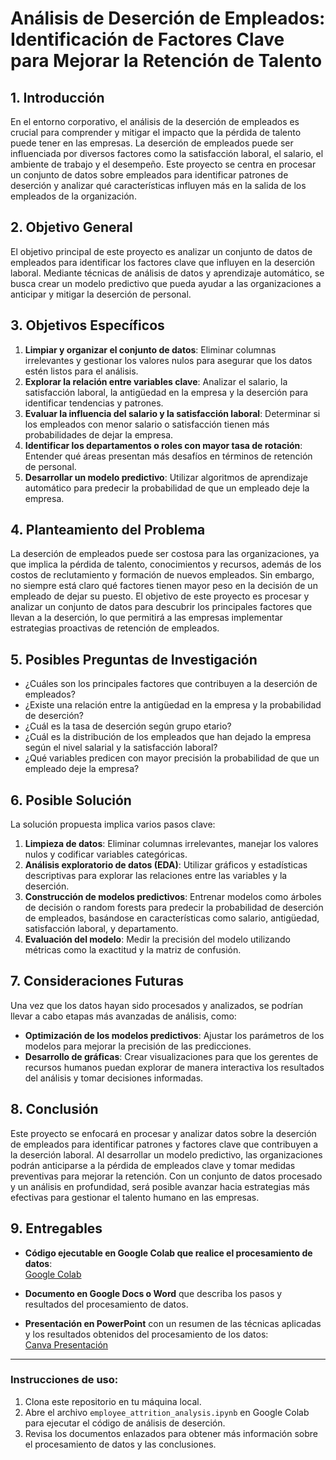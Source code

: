 # Análisis de Deserción de Empleados: Identificación de Factores Clave para Mejorar la Retención de Talento

## 1. Introducción
En el entorno corporativo, el análisis de la deserción de empleados es crucial para comprender y mitigar el impacto que la pérdida de talento puede tener en las empresas. La deserción de empleados puede ser influenciada por diversos factores como la satisfacción laboral, el salario, el ambiente de trabajo y el desempeño. Este proyecto se centra en procesar un conjunto de datos sobre empleados para identificar patrones de deserción y analizar qué características influyen más en la salida de los empleados de la organización.

## 2. Objetivo General
El objetivo principal de este proyecto es analizar un conjunto de datos de empleados para identificar los factores clave que influyen en la deserción laboral. Mediante técnicas de análisis de datos y aprendizaje automático, se busca crear un modelo predictivo que pueda ayudar a las organizaciones a anticipar y mitigar la deserción de personal.

## 3. Objetivos Específicos
1. **Limpiar y organizar el conjunto de datos**: Eliminar columnas irrelevantes y gestionar los valores nulos para asegurar que los datos estén listos para el análisis.
2. **Explorar la relación entre variables clave**: Analizar el salario, la satisfacción laboral, la antigüedad en la empresa y la deserción para identificar tendencias y patrones.
3. **Evaluar la influencia del salario y la satisfacción laboral**: Determinar si los empleados con menor salario o satisfacción tienen más probabilidades de dejar la empresa.
4. **Identificar los departamentos o roles con mayor tasa de rotación**: Entender qué áreas presentan más desafíos en términos de retención de personal.
5. **Desarrollar un modelo predictivo**: Utilizar algoritmos de aprendizaje automático para predecir la probabilidad de que un empleado deje la empresa.

## 4. Planteamiento del Problema
La deserción de empleados puede ser costosa para las organizaciones, ya que implica la pérdida de talento, conocimientos y recursos, además de los costos de reclutamiento y formación de nuevos empleados. Sin embargo, no siempre está claro qué factores tienen mayor peso en la decisión de un empleado de dejar su puesto. El objetivo de este proyecto es procesar y analizar un conjunto de datos para descubrir los principales factores que llevan a la deserción, lo que permitirá a las empresas implementar estrategias proactivas de retención de empleados.

## 5. Posibles Preguntas de Investigación
- ¿Cuáles son los principales factores que contribuyen a la deserción de empleados?
- ¿Existe una relación entre la antigüedad en la empresa y la probabilidad de deserción?
- ¿Cuál es la tasa de deserción según grupo etario?
- ¿Cuál es la distribución de los empleados que han dejado la empresa según el nivel salarial y la satisfacción laboral?
- ¿Qué variables predicen con mayor precisión la probabilidad de que un empleado deje la empresa?

## 6. Posible Solución
La solución propuesta implica varios pasos clave:
1. **Limpieza de datos**: Eliminar columnas irrelevantes, manejar los valores nulos y codificar variables categóricas.
2. **Análisis exploratorio de datos (EDA)**: Utilizar gráficos y estadísticas descriptivas para explorar las relaciones entre las variables y la deserción.
3. **Construcción de modelos predictivos**: Entrenar modelos como árboles de decisión o random forests para predecir la probabilidad de deserción de empleados, basándose en características como salario, antigüedad, satisfacción laboral, y departamento.
4. **Evaluación del modelo**: Medir la precisión del modelo utilizando métricas como la exactitud y la matriz de confusión.

## 7. Consideraciones Futuras
Una vez que los datos hayan sido procesados y analizados, se podrían llevar a cabo etapas más avanzadas de análisis, como:
- **Optimización de los modelos predictivos**: Ajustar los parámetros de los modelos para mejorar la precisión de las predicciones.
- **Desarrollo de gráficas**: Crear visualizaciones para que los gerentes de recursos humanos puedan explorar de manera interactiva los resultados del análisis y tomar decisiones informadas.

## 8. Conclusión
Este proyecto se enfocará en procesar y analizar datos sobre la deserción de empleados para identificar patrones y factores clave que contribuyen a la deserción laboral. Al desarrollar un modelo predictivo, las organizaciones podrán anticiparse a la pérdida de empleados clave y tomar medidas preventivas para mejorar la retención. Con un conjunto de datos procesado y un análisis en profundidad, será posible avanzar hacia estrategias más efectivas para gestionar el talento humano en las empresas.

## 9. Entregables
- **Código ejecutable en Google Colab que realice el procesamiento de datos**:  
  [Google Colab](https://colab.research.google.com/drive/1tMtZIRYWY_damKkePn9W6CH8QxBExn-c?usp=sharing)
  
- **Documento en Google Docs o Word** que describa los pasos y resultados del procesamiento de datos.

- **Presentación en PowerPoint** con un resumen de las técnicas aplicadas y los resultados obtenidos del procesamiento de los datos:  
  [Canva Presentación](https://www.canva.com/design/DAGRLKpgWS8/vPeLmobrOA8gO5ik8-Ox-g/view?utm_content=DAGRLKpgWS8&utm_campaign=designshare&utm_medium=link&utm_source=editor)

---

### Instrucciones de uso:
1. Clona este repositorio en tu máquina local.
2. Abre el archivo `employee_attrition_analysis.ipynb` en Google Colab para ejecutar el código de análisis de deserción.
3. Revisa los documentos enlazados para obtener más información sobre el procesamiento de datos y las conclusiones.

